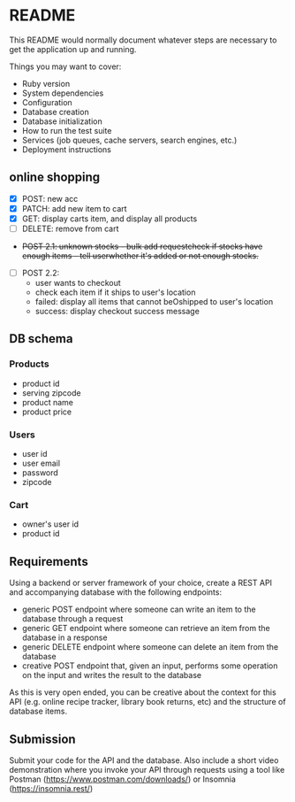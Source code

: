 # README

This README would normally document whatever steps are necessary to get the
application up and running.

Things you may want to cover:

* Ruby version
* System dependencies
* Configuration
* Database creation
* Database initialization
* How to run the test suite
* Services (job queues, cache servers, search engines, etc.)
* Deployment instructions

## online shopping
- [x] POST: new acc
- [x] PATCH: add new item to cart
- [x] GET: display carts item, and display all products
- [ ] DELETE: remove from cart
- ~~POST 2.1: unknown stocks - bulk add requestcheck if stocks have enough items - tell userwhether it's added or not enough stocks.~~
- [ ] POST 2.2:
  - user wants to checkout
  - check each item if it ships to user's location
  - failed: display all items that cannot beOshipped to user's location
  - success: display checkout success message

## DB schema
### Products
- product id
- serving zipcode
- product name
- product price
### Users
- user id
- user email
- password
- zipcode
### Cart
- owner's user id 
- product id


## Requirements
Using a backend or server framework of your choice, create a REST API and accompanying database with the following endpoints:
- generic POST endpoint where someone can write an item to the database through a request
- generic GET endpoint where someone can retrieve an item from the database in a response
- generic DELETE endpoint where someone can delete an item from the database 
- creative POST endpoint that, given an input, performs some operation on the input and writes the result to the database


As this is very open ended, you can be creative about the context for this API (e.g. online recipe tracker, library book returns, etc) and the structure of database items.

## Submission
Submit your code for the API and the database. Also include a short video demonstration where you invoke your API through requests using a tool like Postman (https://www.postman.com/downloads/) or Insomnia (https://insomnia.rest/)